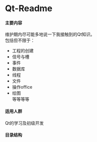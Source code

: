 # Qt-Readme

#### 主要内容
维护期内尽可能多地说一下我接触到的Qt知识。       
包括但不限于：   
- 工程的创建     
- 信号与槽     
- 事件      
- 数据库     
- 线程     
- 文件      
- 操作office      
- 绘图      
等等等等     

#### 适用人群
Qt的学习及初级开发       

#### 目录结构